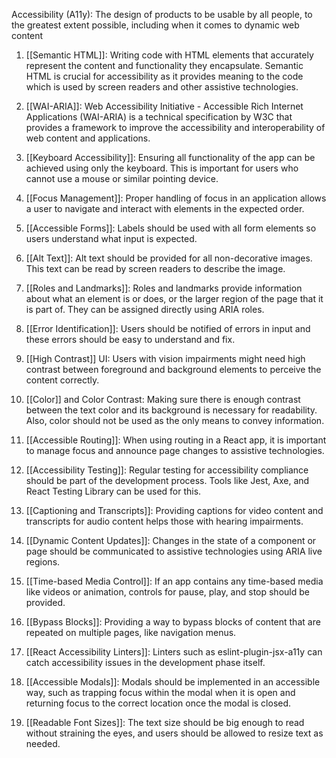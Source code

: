 Accessibility (A11y): The design of products to be usable by all people, to the greatest extent possible, including when it comes to dynamic web content

1. [[Semantic HTML]]: Writing code with HTML elements that accurately represent the content and functionality they encapsulate. Semantic HTML is crucial for accessibility as it provides meaning to the code which is used by screen readers and other assistive technologies.

2. [[WAI-ARIA]]: Web Accessibility Initiative - Accessible Rich Internet Applications (WAI-ARIA) is a technical specification by W3C that provides a framework to improve the accessibility and interoperability of web content and applications.

3. [[Keyboard Accessibility]]: Ensuring all functionality of the app can be achieved using only the keyboard. This is important for users who cannot use a mouse or similar pointing device.

4. [[Focus Management]]: Proper handling of focus in an application allows a user to navigate and interact with elements in the expected order. 

5. [[Accessible Forms]]: Labels should be used with all form elements so users understand what input is expected. 

6. [[Alt Text]]: Alt text should be provided for all non-decorative images. This text can be read by screen readers to describe the image.

7. [[Roles and Landmarks]]: Roles and landmarks provide information about what an element is or does, or the larger region of the page that it is part of. They can be assigned directly using ARIA roles.

8. [[Error Identification]]: Users should be notified of errors in input and these errors should be easy to understand and fix.

9. [[High Contrast]] UI: Users with vision impairments might need high contrast between foreground and background elements to perceive the content correctly.

10. [[Color]] and Color Contrast: Making sure there is enough contrast between the text color and its background is necessary for readability. Also, color should not be used as the only means to convey information.

11. [[Accessible Routing]]: When using routing in a React app, it is important to manage focus and announce page changes to assistive technologies.

12. [[Accessibility Testing]]: Regular testing for accessibility compliance should be part of the development process. Tools like Jest, Axe, and React Testing Library can be used for this.

13. [[Captioning and Transcripts]]: Providing captions for video content and transcripts for audio content helps those with hearing impairments.

14. [[Dynamic Content Updates]]: Changes in the state of a component or page should be communicated to assistive technologies using ARIA live regions.

16. [[Time-based Media Control]]: If an app contains any time-based media like videos or animation, controls for pause, play, and stop should be provided.

17. [[Bypass Blocks]]: Providing a way to bypass blocks of content that are repeated on multiple pages, like navigation menus.

18. [[React Accessibility Linters]]: Linters such as eslint-plugin-jsx-a11y can catch accessibility issues in the development phase itself.

19. [[Accessible Modals]]: Modals should be implemented in an accessible way, such as trapping focus within the modal when it is open and returning focus to the correct location once the modal is closed.

20. [[Readable Font Sizes]]: The text size should be big enough to read without straining the eyes, and users should be allowed to resize text as needed.
